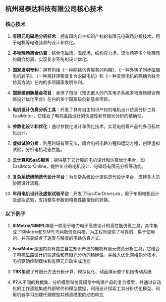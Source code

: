 ## 杭州易泰达科技有限公司核心技术

### 核心技术
1. **有限元电磁场分析技术**：拥有国内自主知识产权的有限元电磁场分析技术，用于电机等电磁装置的设计和优化。

2. **多物理场耦合仿真**：结合电磁场、温度场、结构应力场、流体场等多个物理场的耦合仿真，实现复杂系统的设计优化。

3. **国家发明专利**：拥有包括《一种网络仿真服务的构架》、《一种外转子同步磁阻电机转子》、《一种高转矩密度复合永磁电机‌》和《一种变频电机的强耦合联合仿真方法》在内的多项国家发明专利。

4. **国家级创新基金项目**：承担了包括《知识嵌入的汽车电子系统多物理场耦合网络设计优化平台》在内的多个国家级创新基金项目。

5. **电机设计仿真分析工具**：开发了具有自主知识产权的电机设计仿真分析工具EasiMotor，它结合了电机磁路设计的快速性和有限元分析的精确性。

6. **参数化设计和优化**：通过参数化设计和优化技术，实现电机等产品的多目标优化设计。

7. **虚拟试验分析**：利用时域有限元法，耦合电机电路方程和运动方程，创建虚拟试验，分析电机动态性能。

8. **云计算和SaaS服务**：提供基于云计算的电机设计和仿真优化平台，如EasiMotorOnline，提供专业的电机设计、电磁场有限元分析等功能。

9. **复杂系统研制迭代设计平台**：为复杂系统设计提供迭代设计平台，支持多人员协同设计流程。

10. **车用电机设计及虚拟试验平台**：开发了EasiCarDriveLab，用于车用电机设计及虚拟试验，支持整车参数到电机性能指标的转换。

### 以下例子
1. **SIMetrix/SIMPLIS**是一款用于电力电子高效设计的高性能仿真工具，其中集成了SIMetrix和SIMPLIS两款仿真内核，为工程师提供了可靠的、易于使用的、并完美结合了速度与精度的电路仿真方式。

2. **EasiMotor**是国内具有独立自主知识产权的电机有限元仿真分析工具，它结合了电机磁路设计的快速性和有限元分析的精确性，并融入优化网格剖分技术、电机驱动控制模块和有限元自动生成功能

3. **TBK**集成了有限元方法分析计算、模拟优化、动画演示整个机械传动系统

4. **P7**从不同的数据集、分析模型和仿真模型中构建产品的复合模型，并通过自动化的工作流程集成外部软件和模型数据，利用设计探索工具分析优化模型、利用机器学习创建代理模型并预测模型的动态响应